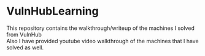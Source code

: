 # VulnHubLearning
This repository contains the walkthrough/writeup of the machines I solved from VulnHub <br>
Also I have provided youtube video walkthrough of the machines that I have solved as well. 
